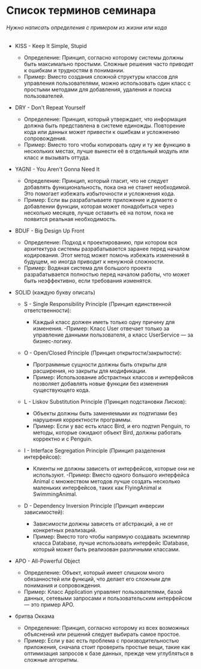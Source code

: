 # Список терминов семинара
###### Нужно написать определения с примером из жизни или кода
- KISS - Keep It Simple, Stupid
  - Определение: Принцип, согласно которому системы должны быть максимально простыми. Сложные решения часто приводят к ошибкам и трудностям в понимании.
  - Пример: Вместо создания сложной структуры классов для управления пользователями, можно использовать один класс с простыми методами для добавления, удаления и поиска пользователей.
- DRY - Don't Repeat Yourself
  - Определение: Принцип, который утверждает, что информация должна быть представлена в системе единожды. Повторение кода или данных может привести к ошибкам и усложнению сопровождения.
  - Пример: Вместо того чтобы копировать одну и ту же функцию в нескольких местах, лучше вынести её в отдельный модуль или класс и вызывать оттуда.
- YAGNI - You Aren't Gonna Need It
  - Определение: Принцип, который гласит, что не следует добавлять функциональность, пока она не станет необходимой. Это помогает избежать избыточности и усложнения кода.
  - Пример: Если вы разрабатываете приложение и думаете о добавлении функции, которая может понадобиться через несколько месяцев, лучше оставить её на потом, пока не появится реальная необходимость.

- BDUF - Big Design Up Front
  - Определение: Подход к проектированию, при котором вся архитектура системы разрабатывается заранее перед началом кодирования. Этот метод может помочь избежать изменений в будущем, но иногда приводит к ненужной сложности.
  - Пример: Водяная система для большого проекта разрабатывается полностью перед началом работы, что может быть неэффективно, если требования изменятся.

- SOLID (каждую букву описать)
  - S - Single Responsibility Principle (Принцип единственной ответственности): 
    - Каждый класс должен иметь только одну причину для изменения.
    -Пример: Класс User отвечает только за управление данными пользователя, а класс UserService — за бизнес-логику.
  - O - Open/Closed Principle (Принцип открытости/закрытости): 
    - Программные сущности должны быть открыты для расширения, но закрыты для модификации.
    - Пример: Использование абстрактных классов и интерфейсов позволяет добавлять новые функции без изменения существующего кода.

  - L - Liskov Substitution Principle (Принцип подстановки Лисков): 
    - Объекты должны быть заменяемыми их подтипами без нарушения корректности программы. 
    - Пример: Если у вас есть класс Bird, и его подтип Penguin, то методы, которые ожидают объект Bird, должны работать корректно и с Penguin.
  - I - Interface Segregation Principle (Принцип разделения интерфейсов): 
    - Клиенты не должны зависеть от интерфейсов, которые они не используют.
    -Пример: Вместо одного большого интерфейса Animal с множеством методов лучше создать несколько маленьких интерфейсов, таких как FlyingAnimal и SwimmingAnimal.

  - D - Dependency Inversion Principle (Принцип инверсии зависимостей): 
    - Зависимости должны зависеть от абстракций, а не от конкретных реализаций.
    - Пример: Вместо того чтобы напрямую создавать экземпляр класса Database, лучше использовать интерфейс IDatabase, который может быть реализован различными классами.

- APO - All-Powerful Object
  - Определение: Объект, который имеет слишком много обязанностей или функций, что делает его сложным для понимания и сопровождения.
  - Пример: Класс Application управляет пользователями, базой данных, сетевыми запросами и пользовательским интерфейсом — это пример APO.
- бритва Оккама
  - Определение: Принцип, согласно которому из всех возможных объяснений или решений следует выбирать самое простое.
  - Пример: Если у вас есть проблема с производительностью приложения, сначала стоит проверить простые вещи, такие как оптимизация запросов к базе данных, прежде чем углубляться в сложные алгоритмы.
